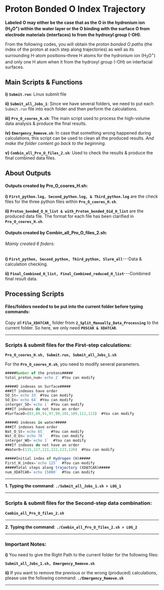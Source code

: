 # Proton Bonded O Index Trajectory

**Labeled O may either be the case that as the O in the hydronium ion (H<sub>3</sub>O<sup>+</sup>) within the water layer or the O binding with the surface O from electrode materials (interfaces) to from the hydroxyl group (-OH).** 

From the following codes, you will obtain the *_proton bonded O paths_* (the index of the proton at each step along trajectories) as well as its surrounding H-atom positions–three H atoms for the hydronium ion (H<sub>3</sub>O<sup>+</sup>) and only one H atom when it from the hydroxyl group (-OH) on interfacial surfaces.

## Main Scripts & Functions

**i)** **`Submit.run`**: Linux submit file

**ii)** **`Submit_all_Jobs_1`**: Since we have several folders, we need to put each `Submit.run` file into each folder and then perform the calculations.

**iii)** **`Pro_O_coores_H.sh`**: The main script used to process the high-volume data analysis & produce the final results.

**iv)** **`Emergency_Remove.sh`**: In case that something wrong happened during calculations, this script can be used to clean all the produced results. *And make the folder content go back to the beginning.*

**v)** **`Combin_all_Pro_O_files_2.sh`**: Used to check the results & produce the final combined data files. 

## About Outputs

#### Outputs created by Pro_O_coores_H.sh:

**i)** **`First_python.log, Second_python.log, & Third_python.log`** are the check files for the three python files within **`Pro_O_coores_H.sh`**.

**ii)** **`Proton_bonded_O_H_list & with_Proton_bonded_Oid_H_list`** are the produced data file. The format for each file has been clarified in **`Pro_O_coores_H.sh`**.

#### Outputs created by Combin_all_Pro_O_files_2.sh:

###### Mainly created 6 foders: 

**i)** **`First_python, Second_python, Third_python, Slurm_all`**---Data & calculation checking.

**ii)** **`Final_Combined_H_list, Final_Combined_reduced_H_list`**---Combined final result data.

## Processing Scripts

#### Files/folders needed to be put into the current folder before typing commands:

Copy all **`File_XDATCAR_`** folder from **`2_Split_Manually_Data_Processing`** to the current folder. So here, we only need **`POSCAR & XDATCAR`**.

****

### Scripts & submit files for the First-step calculations: 

**`Pro_O_coores_H.sh, Submit.run, Submit_all_Jobs_1.sh`**

For the **`Pro_O_coores_H.sh`**, you need to modify several parameters.

```javascript
#####Number of the protons#####  
total_proton_num=`echo 2` #You can modify

#####O indexes on Surface#####  
###If indexes have order  
SO_St=`echo 33` #You can modify 
SO_En=`echo 64` #You can modify 
interger_SO=`echo 1` #You can modify
###If indexes do not have an order  
#SurfaceO=(83,89,91,97,99,101,109,111,113)  #You can modify

#####O indexes in water#####  
###If indexes have order  
Wat_O_St=`echo 65`   #You can modify   
Wat_O_En=`echo 76`   #You can modify   
interger_WO=`echo 1`  #You can modify
###If indexes do not have an order  
#WaterO=(115,117,121,122,123,126)  #You can modify  

#####Initial index of Hydrogen (H)#####  
First_H_index=`echo 125`  #You can modify     
#####Total steps along trajectory (XDATCAR)#####  
num_XDATCAR=`echo 15000`  #You can modify   
```

****

**1. Typing the command**: **`./Submit_all_Jobs_1.sh > LOG_1`**

****

### Scripts & submit files for the Second-step data combination: 

**`Combin_all_Pro_O_files_2.sh`**

****

**2. Typing the command**: **`./Combin_all_Pro_O_files_2.sh > LOG_2`**

****

### Important Notes:

**i)** You need to give the Right Path to the current folder for the following files:

**`Submit_all_Jobs_1.sh, Emergency_Remove.sh`**

**ii)** If you want to remove the previous or the wrong (produced) calculations, please use the following command: **`./Emergency_Remove.sh`**

****




